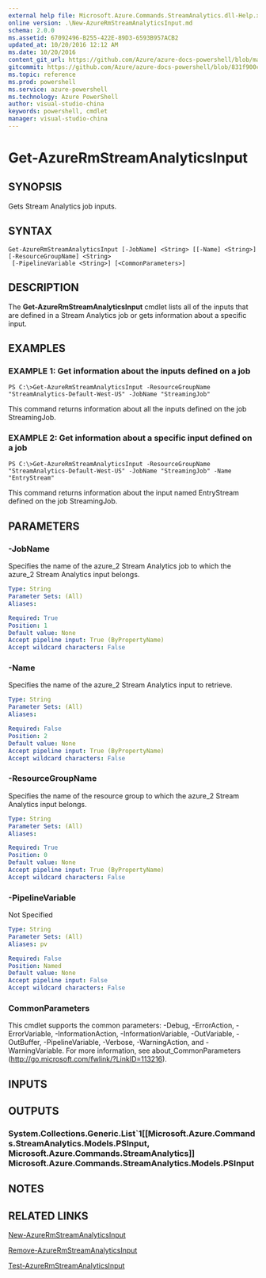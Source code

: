 ```yaml
---
external help file: Microsoft.Azure.Commands.StreamAnalytics.dll-Help.xml
online version: .\New-AzureRmStreamAnalyticsInput.md
schema: 2.0.0
ms.assetid: 67092496-B255-422E-89D3-6593B957ACB2
updated_at: 10/20/2016 12:12 AM
ms.date: 10/20/2016
content_git_url: https://github.com/Azure/azure-docs-powershell/blob/master/azureps-cmdlets-docs/ResourceManager/AzureRM.StreamAnalytics/v1.0.12/Get-AzureRmStreamAnalyticsInput.md
gitcommit: https://github.com/Azure/azure-docs-powershell/blob/831f900c1a4babea8fcc8817cfbc25252a1aa872/azureps-cmdlets-docs/ResourceManager/AzureRM.StreamAnalytics/v1.0.12/Get-AzureRmStreamAnalyticsInput.md
ms.topic: reference
ms.prod: powershell
ms.service: azure-powershell
ms.technology: Azure PowerShell
author: visual-studio-china
keywords: powershell, cmdlet
manager: visual-studio-china
---
```


# Get-AzureRmStreamAnalyticsInput

## SYNOPSIS
Gets Stream Analytics job inputs.

## SYNTAX

```
Get-AzureRmStreamAnalyticsInput [-JobName] <String> [[-Name] <String>] [-ResourceGroupName] <String>
 [-PipelineVariable <String>] [<CommonParameters>]
```

## DESCRIPTION
The **Get-AzureRmStreamAnalyticsInput** cmdlet lists all of the inputs that are defined in a Stream Analytics job or gets information about a specific input.

## EXAMPLES

### EXAMPLE 1: Get information about the inputs defined on a job
```
PS C:\>Get-AzureRmStreamAnalyticsInput -ResourceGroupName "StreamAnalytics-Default-West-US" -JobName "StreamingJob"
```

This command returns information about all the inputs defined on the job StreamingJob.

### EXAMPLE 2: Get information about a specific input defined on a job
```
PS C:\>Get-AzureRmStreamAnalyticsInput -ResourceGroupName "StreamAnalytics-Default-West-US" -JobName "StreamingJob" -Name "EntryStream"
```

This command returns information about the input named EntryStream defined on the job StreamingJob.

## PARAMETERS

### -JobName
Specifies the name of the azure_2 Stream Analytics job to which the azure_2 Stream Analytics input belongs.

```yaml
Type: String
Parameter Sets: (All)
Aliases: 

Required: True
Position: 1
Default value: None
Accept pipeline input: True (ByPropertyName)
Accept wildcard characters: False
```

### -Name
Specifies the name of the azure_2 Stream Analytics input to retrieve.

```yaml
Type: String
Parameter Sets: (All)
Aliases: 

Required: False
Position: 2
Default value: None
Accept pipeline input: True (ByPropertyName)
Accept wildcard characters: False
```

### -ResourceGroupName
Specifies the name of the resource group to which the azure_2 Stream Analytics input belongs.

```yaml
Type: String
Parameter Sets: (All)
Aliases: 

Required: True
Position: 0
Default value: None
Accept pipeline input: True (ByPropertyName)
Accept wildcard characters: False
```

### -PipelineVariable
Not Specified

```yaml
Type: String
Parameter Sets: (All)
Aliases: pv

Required: False
Position: Named
Default value: None
Accept pipeline input: False
Accept wildcard characters: False
```

### CommonParameters
This cmdlet supports the common parameters: -Debug, -ErrorAction, -ErrorVariable, -InformationAction, -InformationVariable, -OutVariable, -OutBuffer, -PipelineVariable, -Verbose, -WarningAction, and -WarningVariable. For more information, see about_CommonParameters (http://go.microsoft.com/fwlink/?LinkID=113216).

## INPUTS

## OUTPUTS

### System.Collections.Generic.List`1[[Microsoft.Azure.Commands.StreamAnalytics.Models.PSInput, Microsoft.Azure.Commands.StreamAnalytics]]            Microsoft.Azure.Commands.StreamAnalytics.Models.PSInput

## NOTES

## RELATED LINKS

[New-AzureRmStreamAnalyticsInput](.\New-AzureRmStreamAnalyticsInput.md)

[Remove-AzureRmStreamAnalyticsInput](.\Remove-AzureRmStreamAnalyticsInput.md)

[Test-AzureRmStreamAnalyticsInput](.\Test-AzureRmStreamAnalyticsInput.md)


